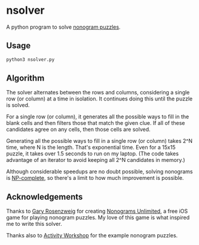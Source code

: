 # nsolver

A python program to solve [nonogram puzzles](https://en.wikipedia.org/wiki/Nonogram).

## Usage

```bash
python3 nsolver.py
```

## Algorithm

The solver alternates between the rows and columns, considering a single row (or column) at a time in isolation. It continues doing this until the puzzle is solved.

For a single row (or column), it generates all the possible ways to fill in the blank cells and then filters those that match the given clue. If all of these candidates agree on any cells, then those cells are solved.

Generating all the possible ways to fill in a single row (or column) takes 2^N time, where N is the length. That's exponential time. Even for a 15x15 puzzle, it takes over 1.5 seconds to run on my laptop. (The code takes advantage of an iterator to avoid keeping all 2^N candidates in memory.)

Although considerable speedups are no doubt possible, solving nonograms is [NP-complete](https://en.wikipedia.org/wiki/Nonogram#Nonograms_in_computing), so there's a limit to how much improvement is possible.

## Acknowledgements

Thanks to [Gary Rosenzweig](https://garyrosenzweig.com/about.html) for creating [Nonograms Unlimited](https://clevermedia.com/apps/NonogramsUnlimited.html), a free iOS game for playing nonogram puzzles. My love of this game is what inspired me to write this solver.

Thanks also to [Activity Workshop](https://activityworkshop.net/puzzlesgames/nonograms/example.html) for the example nonogram puzzles.
